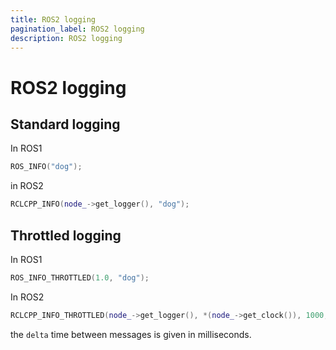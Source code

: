 ```yaml
---
title: ROS2 logging
pagination_label: ROS2 logging
description: ROS2 logging
---
```


# ROS2 logging

## Standard logging

In ROS1
```cpp
ROS_INFO("dog");
```

in ROS2
```cpp
RCLCPP_INFO(node_->get_logger(), "dog");
```

## Throttled logging

In ROS1
```cpp
ROS_INFO_THROTTLED(1.0, "dog");
```

In ROS2
```cpp
RCLCPP_INFO_THROTTLED(node_->get_logger(), *(node_->get_clock()), 1000, "dog");
```
the `delta` time between messages is given in milliseconds.
